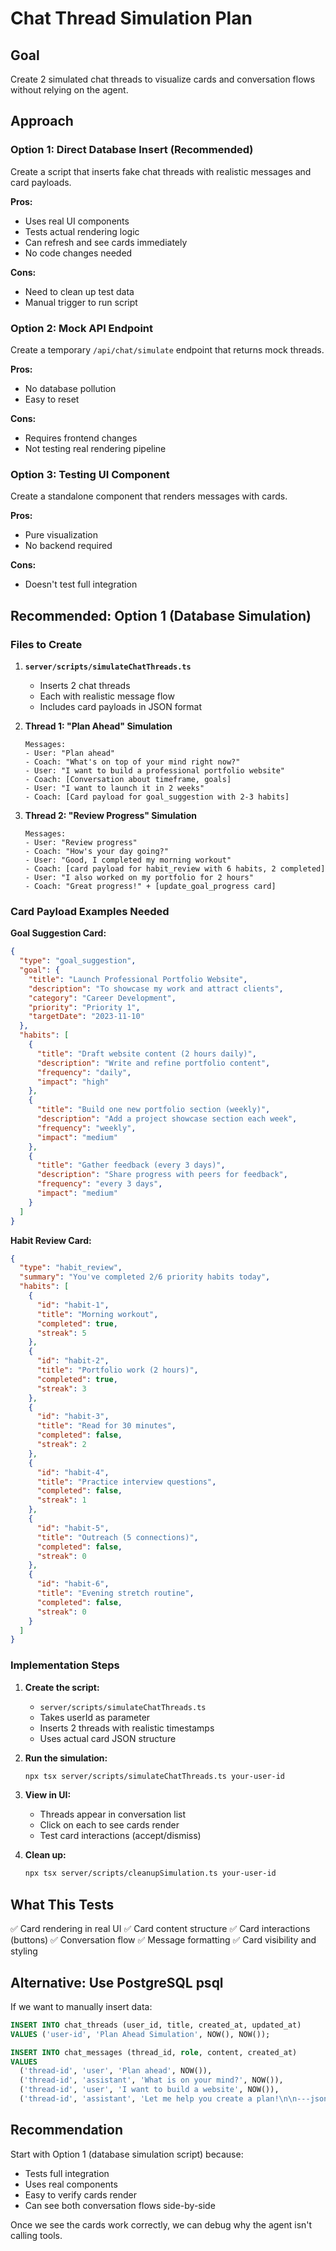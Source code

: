# Chat Thread Simulation Plan

## Goal
Create 2 simulated chat threads to visualize cards and conversation flows without relying on the agent.

## Approach

### Option 1: Direct Database Insert (Recommended)
Create a script that inserts fake chat threads with realistic messages and card payloads.

**Pros:**
- Uses real UI components
- Tests actual rendering logic
- Can refresh and see cards immediately
- No code changes needed

**Cons:**
- Need to clean up test data
- Manual trigger to run script

### Option 2: Mock API Endpoint
Create a temporary `/api/chat/simulate` endpoint that returns mock threads.

**Pros:**
- No database pollution
- Easy to reset

**Cons:**
- Requires frontend changes
- Not testing real rendering pipeline

### Option 3: Testing UI Component
Create a standalone component that renders messages with cards.

**Pros:**
- Pure visualization
- No backend required

**Cons:**
- Doesn't test full integration

## Recommended: Option 1 (Database Simulation)

### Files to Create

1. **`server/scripts/simulateChatThreads.ts`**
   - Inserts 2 chat threads
   - Each with realistic message flow
   - Includes card payloads in JSON format

2. **Thread 1: "Plan Ahead" Simulation**
   ```
   Messages:
   - User: "Plan ahead"
   - Coach: "What's on top of your mind right now?"
   - User: "I want to build a professional portfolio website"
   - Coach: [Conversation about timeframe, goals]
   - User: "I want to launch it in 2 weeks"
   - Coach: [Card payload for goal_suggestion with 2-3 habits]
   ```

3. **Thread 2: "Review Progress" Simulation**
   ```
   Messages:
   - User: "Review progress"
   - Coach: "How's your day going?"
   - User: "Good, I completed my morning workout"
   - Coach: [card payload for habit_review with 6 habits, 2 completed]
   - User: "I also worked on my portfolio for 2 hours"
   - Coach: "Great progress!" + [update_goal_progress card]
   ```

### Card Payload Examples Needed

**Goal Suggestion Card:**
```json
{
  "type": "goal_suggestion",
  "goal": {
    "title": "Launch Professional Portfolio Website",
    "description": "To showcase my work and attract clients",
    "category": "Career Development",
    "priority": "Priority 1",
    "targetDate": "2023-11-10"
  },
  "habits": [
    {
      "title": "Draft website content (2 hours daily)",
      "description": "Write and refine portfolio content",
      "frequency": "daily",
      "impact": "high"
    },
    {
      "title": "Build one new portfolio section (weekly)",
      "description": "Add a project showcase section each week",
      "frequency": "weekly",
      "impact": "medium"
    },
    {
      "title": "Gather feedback (every 3 days)",
      "description": "Share progress with peers for feedback",
      "frequency": "every 3 days",
      "impact": "medium"
    }
  ]
}
```

**Habit Review Card:**
```json
{
  "type": "habit_review",
  "summary": "You've completed 2/6 priority habits today",
  "habits": [
    {
      "id": "habit-1",
      "title": "Morning workout",
      "completed": true,
      "streak": 5
    },
    {
      "id": "habit-2",
      "title": "Portfolio work (2 hours)",
      "completed": true,
      "streak": 3
    },
    {
      "id": "habit-3",
      "title": "Read for 30 minutes",
      "completed": false,
      "streak": 2
    },
    {
      "id": "habit-4",
      "title": "Practice interview questions",
      "completed": false,
      "streak": 1
    },
    {
      "id": "habit-5",
      "title": "Outreach (5 connections)",
      "completed": false,
      "streak": 0
    },
    {
      "id": "habit-6",
      "title": "Evening stretch routine",
      "completed": false,
      "streak": 0
    }
  ]
}
```

### Implementation Steps

1. **Create the script:**
   - `server/scripts/simulateChatThreads.ts`
   - Takes userId as parameter
   - Inserts 2 threads with realistic timestamps
   - Uses actual card JSON structure

2. **Run the simulation:**
   ```bash
   npx tsx server/scripts/simulateChatThreads.ts your-user-id
   ```

3. **View in UI:**
   - Threads appear in conversation list
   - Click on each to see cards render
   - Test card interactions (accept/dismiss)

4. **Clean up:**
   ```bash
   npx tsx server/scripts/cleanupSimulation.ts your-user-id
   ```

## What This Tests

✅ Card rendering in real UI
✅ Card content structure
✅ Card interactions (buttons)
✅ Conversation flow
✅ Message formatting
✅ Card visibility and styling

## Alternative: Use PostgreSQL psql

If we want to manually insert data:
```sql
INSERT INTO chat_threads (user_id, title, created_at, updated_at)
VALUES ('user-id', 'Plan Ahead Simulation', NOW(), NOW());

INSERT INTO chat_messages (thread_id, role, content, created_at)
VALUES 
  ('thread-id', 'user', 'Plan ahead', NOW()),
  ('thread-id', 'assistant', 'What is on your mind?', NOW()),
  ('thread-id', 'user', 'I want to build a website', NOW()),
  ('thread-id', 'assistant', 'Let me help you create a plan!\n\n---json---\n{...card payload...}', NOW());
```

## Recommendation

Start with Option 1 (database simulation script) because:
- Tests full integration
- Uses real components
- Easy to verify cards render
- Can see both conversation flows side-by-side

Once we see the cards work correctly, we can debug why the agent isn't calling tools.
